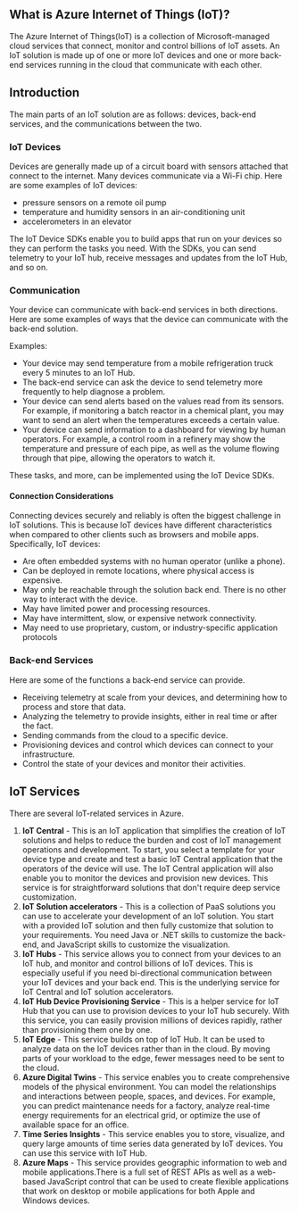 ## What is Azure Internet of Things (IoT)?

The Azure Internet of Things(IoT) is a collection of Microsoft-managed cloud services that connect, monitor and control billions of IoT assets. An IoT solution is made up of one or more IoT devices and one or more back-end services running in the cloud that communicate with each other.

## Introduction

The main parts of an IoT solution are as follows: devices, back-end services, and the communications between the two.

### IoT Devices

Devices are generally made up of a circuit board with sensors attached that connect to the internet. Many devices communicate via a Wi-Fi chip.
Here are some examples of IoT devices:

- pressure sensors on a remote oil pump
- temperature and humidity sensors in an air-conditioning unit
- accelerometers in an elevator

The IoT Device SDKs enable you to build apps that run on your devices so they can perform the tasks you need. With the SDKs, you can send telemetry to your IoT hub, receive messages and updates from the IoT Hub, and so on.

### Communication

Your device can communicate with back-end services in both directions. Here are some examples of ways that the device can communicate with the back-end solution.

Examples:

- Your device may send temperature from a mobile refrigeration truck every 5 minutes to an IoT Hub.
- The back-end service can ask the device to send telemetry more frequently to help diagnose a problem.
- Your device can send alerts based on the values read from its sensors. For example, if monitoring a batch reactor in a chemical plant, you may want to send an alert when the temperatures exceeds a certain value.
- Your device can send information to a dashboard for viewing by human operators. For example, a control room in a refinery may show the temperature and pressure of each pipe, as well as the volume flowing through that pipe, allowing the operators to watch it.

These tasks, and more, can be implemented using the IoT Device SDKs.

#### Connection Considerations

Connecting devices securely and reliably is often the biggest challenge in IoT solutions. This is because IoT devices have different characteristics when compared to other clients such as browsers and mobile apps. Specifically, IoT devices:

- Are often embedded systems with no human operator (unlike a phone).
- Can be deployed in remote locations, where physical access is expensive.
- May only be reachable through the solution back end. There is no other way to interact with the device.
- May have limited power and processing resources.
- May have intermittent, slow, or expensive network connectivity.
- May need to use proprietary, custom, or industry-specific application protocols

### Back-end Services

Here are some of the functions a back-end service can provide.

- Receiving telemetry at scale from your devices, and determining how to process and store that data.
- Analyzing the telemetry to provide insights, either in real time or after the fact.
- Sending commands from the cloud to a specific device.
- Provisioning devices and control which devices can connect to your infrastructure.
- Control the state of your devices and monitor their activities.

## IoT Services

There are several IoT-related services in Azure.

1. **IoT Central** - This is an IoT application that simplifies the creation of IoT solutions and helps to reduce the burden and cost of IoT management operations and development. To start, you select a template for your device type and create and test a basic IoT Central application that the operators of the device will use. The IoT Central application will also enable you to monitor the devices and provision new devices. This service is for straightforward solutions that don't require deep service customization.
2. **IoT Solution accelerators** - This is a collection of PaaS solutions you can use to accelerate your development of an IoT solution. You start with a provided IoT solution and then fully customize that solution to your requirements. You need Java or .NET skills to customize the back-end, and JavaScript skills to customize the visualization.
3. **IoT Hubs** - This service allows you to connect from your devices to an IoT hub, and monitor and control billions of IoT devices. This is especially useful if you need bi-directional communication between your IoT devices and your back end. This is the underlying service for IoT Central and IoT solution accelerators.
4. **IoT Hub Device Provisioning Service** - This is a helper service for IoT Hub that you can use to provision devices to your IoT hub securely. With this service, you can easily provision millions of devices rapidly, rather than provisioning them one by one.
5. **IoT Edge** - This service builds on top of IoT Hub. It can be used to analyze data on the IoT devices rather than in the cloud. By moving parts of your workload to the edge, fewer messages need to be sent to the cloud.
6. **Azure Digital Twins** - This service enables you to create comprehensive models of the physical environment. You can model the relationships and interactions between people, spaces, and devices. For example, you can predict maintenance needs for a factory, analyze real-time energy requirements for an electrical grid, or optimize the use of available space for an office.
7. **Time Series Insights** - This service enables you to store, visualize, and query large amounts of time series data generated by IoT devices. You can use this service with IoT Hub.
8. **Azure Maps** - This service provides geographic information to web and mobile applications.There is a full set of REST APIs as well as a web-based JavaScript control that can be used to create flexible applications that work on desktop or mobile applications for both Apple and Windows devices.
